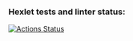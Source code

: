 ### Hexlet tests and linter status:
[![Actions Status](https://github.com/GGzxcc/layout-designer-project-58/workflows/hexlet-check/badge.svg)](https://github.com/GGzxcc/layout-designer-project-58/actions)